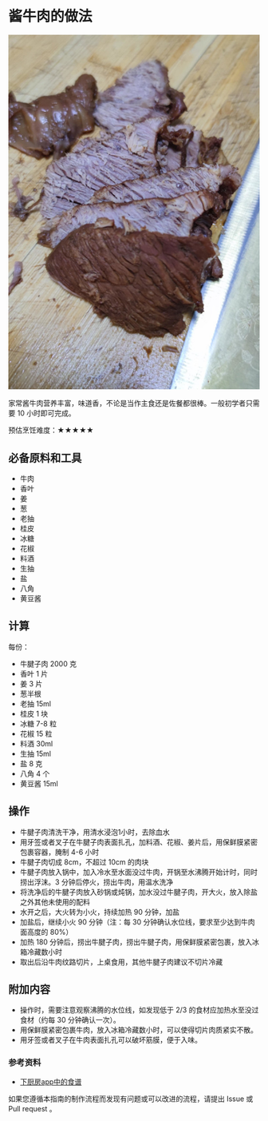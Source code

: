 # 酱牛肉的做法

![酱牛肉](./酱牛肉.jpg)

家常酱牛肉营养丰富，味道香，不论是当作主食还是佐餐都很棒。一般初学者只需要 10 小时即可完成。

预估烹饪难度：★★★★★

## 必备原料和工具

- 牛肉
- 香叶
- 姜
- 葱
- 老抽
- 桂皮
- 冰糖
- 花椒
- 料酒
- 生抽
- 盐
- 八角
- 黄豆酱

## 计算

每份：

- 牛腱子肉 2000 克
- 香叶 1 片
- 姜 3 片
- 葱半根
- 老抽 15ml
- 桂皮 1 块
- 冰糖 7-8 粒
- 花椒 15 粒
- 料酒 30ml
- 生抽 15ml
- 盐 8 克
- 八角 4 个
- 黄豆酱 15ml

## 操作

- 牛腱子肉清洗干净，用清水浸泡1小时，去除血水
- 用牙签或者叉子在牛腱子肉表面扎孔，加料酒、花椒、姜片后，用保鲜膜紧密包裹容器，腌制 4-6 小时
- 牛腱子肉切成 8cm，不超过 10cm 的肉块
- 牛腱子肉放入锅中，加入冷水至水面没过牛肉，开锅至水沸腾开始计时，同时捞出浮沫。3 分钟后停火，捞出牛肉，用温水洗净
- 将洗净后的牛腱子肉放入砂锅或炖锅，加水没过牛腱子肉，开大火，放入除盐之外其他未使用的配料
- 水开之后，大火转为小火，持续加热 90 分钟，加盐
- 加盐后，继续小火 90 分钟（注：每 30 分钟确认水位线，要求至少达到牛肉面高度的 80%）
- 加热 180 分钟后，捞出牛腱子肉，捞出牛腱子肉，用保鲜膜紧密包裹，放入冰箱冷藏数小时
- 取出后沿牛肉纹路切片，上桌食用，其他牛腱子肉建议不切片冷藏

## 附加内容

- 操作时，需要注意观察沸腾的水位线，如发现低于 2/3 的食材应加热水至没过食材（约每 30 分钟确认一次）。
- 用保鲜膜紧密包裹牛肉，放入冰箱冷藏数小时，可以使得切片肉质紧实不散。
- 用牙签或者叉子在牛肉表面扎孔可以破坏筋膜，便于入味。

### 参考资料

- [下厨房app中的食谱](http://www.xiachufang.com/recipe/106670199/)

如果您遵循本指南的制作流程而发现有问题或可以改进的流程，请提出 Issue 或 Pull request 。
